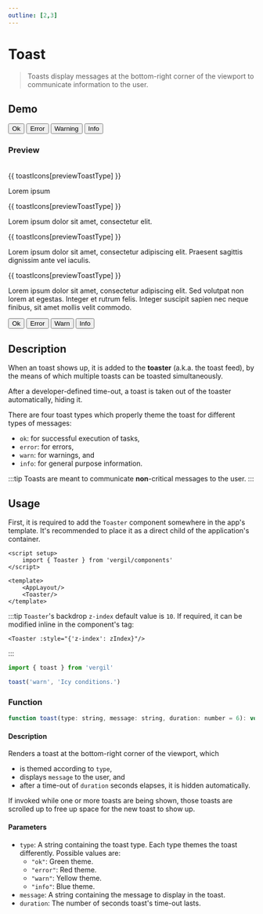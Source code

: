 ```yaml
---
outline: [2,3]
---
```


# Toast

>Toasts display messages at the bottom-right corner of the viewport to communicate information to the user.

## Demo

<script setup>
import { ref } from 'vue'
import { toast } from 'vergil'

const previewToastType = ref('ok')
const toastIcons = {
    ok: 'check_circle',
    error: 'cancel',
    warn: 'warning',
    info: 'info'
}
</script>

<Demo>
    <div class="row">
        <button class="vp-btn" @click="toast('ok', 'Success! Green Toast.')">Ok</button>
        <button class="vp-btn" @click="toast('error', 'Error! Red Toast.')">Error</button>
        <button class="vp-btn" @click="toast('warn', 'Warning! Yellow Toast.')">Warning</button>
        <button class="vp-btn" @click="toast('info', 'Info. Blue Toast.')">Info</button>
    </div>
</Demo>

### Preview

<br>

<Demo>
    <div class="col">
        <div :class="['toast', previewToastType]">
            <span class="material-icons-round">{{ toastIcons[previewToastType] }}</span>
            <p>Lorem ipsum</p>
        </div>
        <div :class="['toast', previewToastType]">
            <span class="material-icons-round">{{ toastIcons[previewToastType] }}</span>
            <p>Lorem ipsum dolor sit amet, consectetur elit.</p>
        </div>
        <div :class="['toast', previewToastType]">
            <span class="material-icons-round">{{ toastIcons[previewToastType] }}</span>
            <p>Lorem ipsum dolor sit amet, consectetur adipiscing elit. Praesent sagittis dignissim ante vel iaculis.</p>
        </div>
        <div :class="['toast', previewToastType]">
            <span class="material-icons-round">{{ toastIcons[previewToastType] }}</span>
            <p>Lorem ipsum dolor sit amet, consectetur adipiscing elit. Sed volutpat non lorem at egestas. Integer et rutrum felis. Integer suscipit sapien nec neque finibus, sit amet mollis velit commodo.</p>
        </div>
        <div class="row" :style="{'padding-top': '30px'}">
            <button class="vp-btn" @click="previewToastType = 'ok'">Ok</button>
            <button class="vp-btn" @click="previewToastType = 'error'">Error</button>
            <button class="vp-btn" @click="previewToastType = 'warn'">Warn</button>
            <button class="vp-btn" @click="previewToastType = 'info'">Info</button>
        </div>
    </div>
</Demo>

## Description

When an toast shows up, it is added to the **toaster** (a.k.a. the toast feed), by the means of which multiple toasts can be toasted simultaneously.

After a developer-defined time-out, a toast is taken out of the toaster automatically, hiding it.

There are four toast types which properly theme the toast for different types of messages:

- `ok`: for successful execution of tasks,
- `error`: for errors,
- `warn`: for warnings, and
- `info`: for general purpose information.

:::tip
Toasts are meant to communicate **non**-critical messages to the user.
:::

## Usage

First, it is required to add the `Toaster` component somewhere in the app's template. It's recommended to place it as a direct child of the application's container.

```vue
<script setup>
    import { Toaster } from 'vergil/components'
</script>

<template>
    <AppLayout/>
    <Toaster/>
</template>
```

:::tip
`Toaster`'s backdrop `z-index` default value is `10`. If required, it can be modified inline in the component's tag:

```vue
<Toaster :style="{'z-index': zIndex}"/>
```
:::

```js
import { toast } from 'vergil'

toast('warn', 'Icy conditions.')
```

### Function

```js
function toast(type: string, message: string, duration: number = 6): void
```

#### Description

Renders a toast at the bottom-right corner of the viewport, which
- is themed according to `type`, 
- displays `message` to the user, and
- after a time-out of `duration` seconds elapses, it is hidden automatically.

If invoked while one or more toasts are being shown, those toasts are scrolled up to free up space for the new toast to show up.

#### Parameters

- `type`: A string containing the toast type. Each type themes the toast differently. Possible values are:
    - `"ok"`: Green theme.
    - `"error"`: Red theme.
    - `"warn"`: Yellow theme.
    - `"info"`: Blue theme.
- `message`: A string containing the message to display in the toast.
- `duration`: The number of seconds toast's time-out lasts.

<style>
.demo .col{
    justify-items: right;
}
.demo .toast{
    position: initial;
    width: initial;
}
.demo .toast p{
    margin: 0;
}
</style>